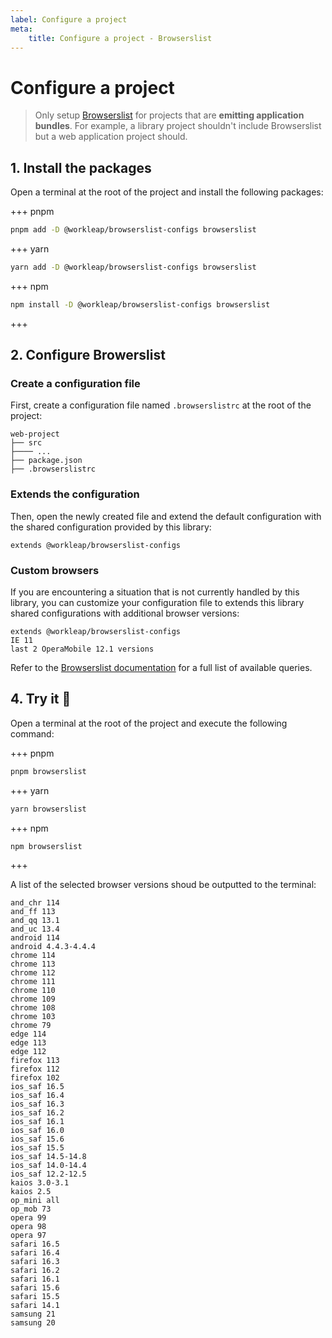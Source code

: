 ```yaml
---
label: Configure a project
meta:
    title: Configure a project - Browserslist
---
```


# Configure a project

> Only setup [Browserslist](https://browsersl.ist/) for projects that are **emitting application bundles**. For example, a library project shouldn't include Browserslist but a web application project should.

## 1. Install the packages

Open a terminal at the root of the project and install the following packages:

+++ pnpm
```bash
pnpm add -D @workleap/browserslist-configs browserslist
```
+++ yarn
```bash
yarn add -D @workleap/browserslist-configs browserslist
```
+++ npm
```bash
npm install -D @workleap/browserslist-configs browserslist
```
+++

## 2. Configure Browerslist

### Create a configuration file

First, create a configuration file named `.browserslistrc` at the root of the project:

``` !#5
web-project
├── src
├──── ...
├── package.json
├── .browserslistrc
```

### Extends the configuration

Then, open the newly created file and extend the default configuration with the shared configuration provided by this library:

``` .browserslistrc
extends @workleap/browserslist-configs
```

### Custom browsers

If you are encountering a situation that is not currently handled by this library, you can customize your configuration file to extends this library shared configurations with additional browser versions:

``` !#2-3 .browserslistrc
extends @workleap/browserslist-configs
IE 11
last 2 OperaMobile 12.1 versions
```

Refer to the [Browserslist documentation](https://github.com/browserslist/browserslist#full-list) for a full list of available queries.

## 4. Try it :rocket:

Open a terminal at the root of the project and execute the following command:

+++ pnpm
```bash
pnpm browserslist
```
+++ yarn
```bash
yarn browserslist
```
+++ npm
```bash
npm browserslist
```
+++

A list of the selected browser versions shoud be outputted to the terminal:

``` An example of the outputted browser versions (you won't get exactly this)
and_chr 114
and_ff 113 
and_qq 13.1
and_uc 13.4
android 114
android 4.4.3-4.4.4
chrome 114
chrome 113
chrome 112
chrome 111
chrome 110
chrome 109
chrome 108
chrome 103
chrome 79
edge 114
edge 113
edge 112
firefox 113
firefox 112
firefox 102
ios_saf 16.5
ios_saf 16.4
ios_saf 16.3
ios_saf 16.2
ios_saf 16.1
ios_saf 16.0
ios_saf 15.6
ios_saf 15.5
ios_saf 14.5-14.8
ios_saf 14.0-14.4
ios_saf 12.2-12.5
kaios 3.0-3.1
kaios 2.5
op_mini all
op_mob 73
opera 99
opera 98
opera 97
safari 16.5
safari 16.4
safari 16.3
safari 16.2
safari 16.1
safari 15.6
safari 15.5
safari 14.1
samsung 21
samsung 20
```
